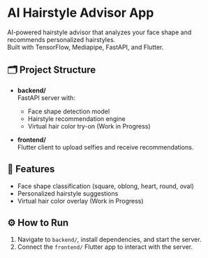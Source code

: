 # AI Hairstyle Advisor App

AI-powered hairstyle advisor that analyzes your face shape and recommends personalized hairstyles.  
Built with TensorFlow, Mediapipe, FastAPI, and Flutter.

## 🗂️ Project Structure

- **backend/**  
  FastAPI server with:
  - Face shape detection model
  - Hairstyle recommendation engine
  - Virtual hair color try-on (Work in Progress)

- **frontend/**  
  Flutter client to upload selfies and receive recommendations.

## 🚀 Features

- Face shape classification (square, oblong, heart, round, oval)
- Personalized hairstyle suggestions
- Virtual hair color overlay (Work in Progress)

## ⚙️ How to Run

1. Navigate to `backend/`, install dependencies, and start the server.
2. Connect the `frontend/` Flutter app to interact with the server.

